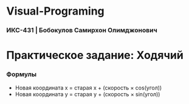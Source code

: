 
# Visual-Programing
### ИКС-431 | Бобокулов Самирхон Олимджонович 

# Практическое задание: Ходячий

### Формулы
- Новая координата x = старая x + (скорость × cos(угол))
- Новая координата y = старая y + (скорость × sin(угол))
